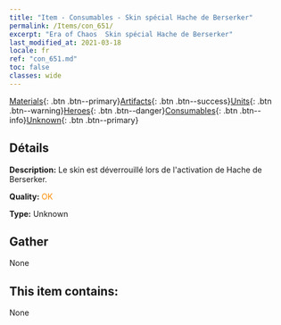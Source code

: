 ```yaml
---
title: "Item - Consumables - Skin spécial Hache de Berserker"
permalink: /Items/con_651/
excerpt: "Era of Chaos  Skin spécial Hache de Berserker"
last_modified_at: 2021-03-18
locale: fr
ref: "con_651.md"
toc: false
classes: wide
---
```

 [Materials](/fr/Items/){: .btn .btn--primary}[Artifacts](/fr/Items/Artifacts/){: .btn .btn--success}[Units](/fr/Items/Units/){: .btn .btn--warning}[Heroes](/fr/Items/Heroes/){: .btn .btn--danger}[Consumables](/fr/Items/Consumables/){: .btn .btn--info}[Unknown](/fr/Items/Unknown/){: .btn .btn--primary}

## Détails
 **Description:** Le skin est déverrouillé lors de l'activation de Hache de Berserker.

 **Quality:** <span style="color: #FF8C00">OK</span>

 **Type:** Unknown

## Gather

  None

## This item contains:

  None

